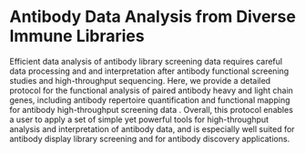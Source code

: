 # Antibody Data Analysis from Diverse Immune Libraries

Efficient data analysis of antibody library screening data requires careful data processing and and interpretation after antibody functional screening 
studies and high-throughput sequencing. Here, we provide a detailed protocol  for the functional analysis of paired antibody heavy and light chain genes, 
including antibody repertoire quantification and functional mapping for antibody high-throughput screening data . Overall, this protocol enables a user 
to apply a set of simple yet powerful tools for high-throughput analysis and interpretation of antibody data,  and is especially well suited for antibody
display library screening and for antibody discovery applications.
